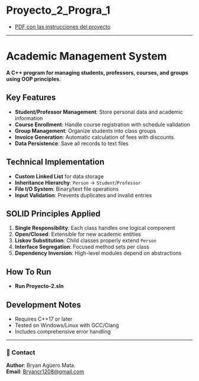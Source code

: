 # Proyecto_2_Progra_1
- [PDF con las instrucciones del proyecto](./proyecto2.pdf)
---
# Academic Management System  

**A C++ program for managing students, professors, courses, and groups using OOP principles.**  

## Key Features  
- **Student/Professor Management**: Store personal data and academic information  
- **Course Enrollment**: Handle course registration with schedule validation  
- **Group Management**: Organize students into class groups  
- **Invoice Generation**: Automatic calculation of fees with discounts  
- **Data Persistence**: Save all records to text files  

## Technical Implementation  
- **Custom Linked List** for data storage  
- **Inheritance Hierarchy**: `Person` → `Student`/`Professor`  
- **File I/O System**: Binary/text file operations  
- **Input Validation**: Prevents duplicates and invalid entries  

## SOLID Principles Applied  
1. **Single Responsibility**: Each class handles one logical component  
2. **Open/Closed**: Extensible for new academic entities  
3. **Liskov Substitution**: Child classes properly extend `Person`  
4. **Interface Segregation**: Focused method sets per class  
5. **Dependency Inversion**: High-level modules depend on abstractions  

## How To Run
- **Run Proyecto-2.sln**

## Development Notes  
- Requires C++17 or later  
- Tested on Windows/Linux with GCC/Clang  
- Includes comprehensive error handling

---
### 📧 Contact  
**Author**: Bryan Agüero Mata.   
**Email**: [Bryancr1208@gmail.com](mailto:Bryancr1208@gmail.com )  
